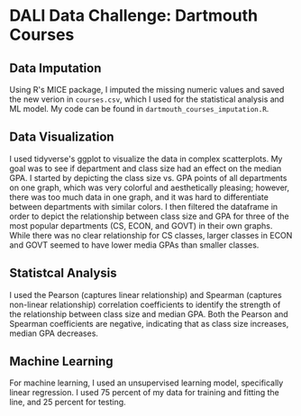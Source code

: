 # DALI Data Challenge: Dartmouth Courses

## Data Imputation
Using R's MICE package, I imputed the missing numeric values and saved the new verion in `courses.csv`, which I used for the statistical analysis and ML model. My code can be found in `dartmouth_courses_imputation.R`.

## Data Visualization
I used tidyverse's ggplot to visualize the data in complex scatterplots. My goal was to see if department and class size had an effect on the median GPA. I started by depicting the class size vs. GPA points of all departments on one graph, which was very colorful and aesthetically pleasing; however, there was too much data in one graph, and it was hard to differentiate between departments with similar colors. I then filtered the dataframe in order to depict the relationship between class size and GPA for three of the most popular departments (CS, ECON, and GOVT) in their own graphs. While there was no clear relationship for CS classes, larger classes in ECON and GOVT seemed to have lower media GPAs than smaller classes.

## Statistcal Analysis
I used the Pearson (captures linear relationship) and Spearman (captures non-linear relationship) correlation coefficients to identify the strength of the relationship between class size and median GPA. Both the Pearson and Spearman coefficients are negative, indicating that as class size increases, median GPA decreases.

## Machine Learning
For machine learning, I used an unsupervised learning model, specifically linear regression. I used 75 percent of my data for training and fitting the line, and 25 percent for testing.
